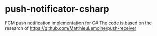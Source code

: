 # push-notificator-csharp
FCM push notification implementation for C#
The code is based on the research of https://github.com/MatthieuLemoine/push-receiver
